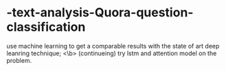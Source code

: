 # -text-analysis-Quora-question-classification
use machine learning to get a comparable results with the state of art deep leanring technique; <\b>
(continueing) try lstm and attention model on the problem.
